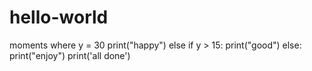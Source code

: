 # hello-world
moments
 where y = 30
    print("happy")
else if y > 15:
    print("good")
else:
    print("enjoy")
print('all done')
